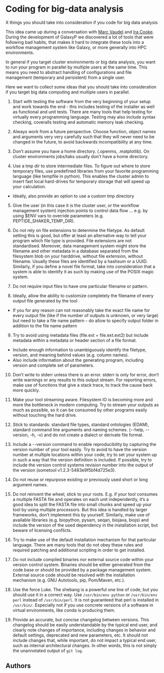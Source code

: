 # Coding for big-data analysis
X things you should take into consideration if you code for big data analysis


This idea came up during a conversation with [Marc Vaudel](https://github.com/mvaudel) and [Ira Cooke](https://github.com/iracooke). During the development of GalaxyP we discovered a lot of tools that were following bad habits, that makes it hard to integrate these tools into a workflow management system like Galaxy, or more generally into HPC environments.

In general if you target cluster environments or big data analysis, you want to run your program in parallel by multiple users at the same time. This means you need to abstract handling of configurations and file management (temporary and persistent) from a single user.

Here we want to collect some ideas that you should take into consideration if you target big data computing and multiple users in parallel.

1. Start with testing the software from the very beginning of your setup and work towards the end - this includes testing of the installer as well as functional and unit tests. There are many tools that help testing for virtually every programming language. Testing may also include syntax checking, coveralls testing and automatic memory leak checking.

2. Always work from a future perspective. Choose function, object names and arguments very very carefully such that they will never need to be changed in the future, to avoid backwards incompatibility at any time.

3. Don’t assume you have a home directory. (.openms, .matplotlib). On cluster environments jobs/taks usually don’t have a home directory.

4. Use a tmp dir to store intermediate files. To figure out where to store temporary files, use predefined libraries from your favorite programming language (like tempfile in python). This enables the cluster admin to insert fast local hard-drives for temporary storage that will speed up your calculation.
  * Ideally, also  provide an option to use a custom tmp directory

5. Give the user (in this case it is the cluster user, or the workflow management system) injection points to control data flow … e.g. by using $ENV vars to override parameters (e.g. PEPTIDE_SHAKER_TEMP_DIR).

6. Do not rely on file extensions to determine the filetype. As default setting this is good, but offer at least an alternative way to tell your program which file type is provided. File extensions are not standardised. Moreover, data management system might store the filename and other metadata in a database separated from the filesystem blob on your harddrive, without file extension, without filename. Usually these files are identified by a hashsum or a UUID. Similarly, if you define a novel file format, take into consideration that a system is able to identify it as such by making use of the POSIX magic system.

7. Do not require input files to have one particular filename or pattern.

8. Ideally, allow the ability to customize completely the filename of every output file generated by the tool
  * If you for any reason can not reasonably take the exact file name for every output file (like if the number of outputs is unknown, or very large) but need to take a file name pattern - do allow to specify output folder in addition to the file name pattern

9. Try to avoid using metadata files (file.ext + file.ext.ext2) but include metadata within a metadata or header section of a file format.
  * Include enough information to unambiguously identify the filetype, version, and meaning behind values (e.g. column names).
  * Also include information about the generating program, including version and complete set of parameters.

10. Don’t write to stderr unless there is an error. stderr is only for error, don’t write warnings or any results to this output stream. For reporting errors, make use of functions that give a stack trace, to track the cause back more quickly.

11. Make your tool streaming aware. Filesystem IO is becoming more and more the bottleneck in modern computing. Try to stream your outputs as much as possible, so it can be consumed by other programs easily without touching the hard drive.

12. Stick to standards: standard file types, standard ontologies (EDAM), standard command line arguments and naming schemes. (--help, --version, -h, -v) and do not create a dialect or derivate file format.

13. Include a --version command to enable reproducibility by capturing the version number of your tool easily. Try to avoid to have the version number at multiple locations within your code; try to set your system up in such a way that the version definition is included. If possible, try to include the version control systems revision number into the output of the version (sometool v1.2.3-5483e9f5bf4d725e3).

14. Do not reuse or repurpose existing or previously used short or long argument names.

15. Do not reinvent the wheel, stick to your roots. E.g. if your tool consumes a multiple FASTA file and operates on each unit independently, it’s a good idea to split the FASTA file into small chunks and speed up your tool by using multiple processors. But this idea is handled by larger frameworks, don’t implement this by yourself. Similarly, make use of available libraries (e.g. biopython, pysam, seqan, biojava, biojs) and include the version of the used dependency in the installation script, but beware of licensing conflicts.

16. Try to make use of the default installation mechanism for that particular language. There are many tools that do not obey these rules and required patching and additional scripting in order to get installed.

17. Do not include compiled binaries nor external source code within your version control system. Binaries should be either generated from the code base or should be provided by a package management system. External source code should be resolved with the installation mechanism (e.g. GNU Autotools, pip, Pom/Maven, etc.).

18. Use the force Luke. The shebang is a powerful one line of code, but you should use it in a correct way. Use `/usr/bin/env python` or `/usr/bin/env perl` instead of `/usr/bin/perl`. It is not guaranteed that perl is installed in `/usr/bin/`. Especially not if you use concrete versions of a software in virtual environments, like conda is producing them.

19. Provide an accurate, but concise changelog between versions. This changelog should be easily understandable by the typical end user, and clearly note changes of importance, including changes in behavior and default settings, deprecated and new parameters, etc. It should not include changes that, while important, do not impact a typical end user, such as internal architectural changes. In other words, this is not simply the unannotated output of `git log`.


Authors
-------
